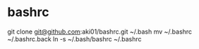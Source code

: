 # bashrc
git clone git@github.com:aki01/bashrc.git ~/.bash
mv ~/.bashrc ~/.bashrc.back
ln -s ~/.bash/bashrc ~/.bashrc
